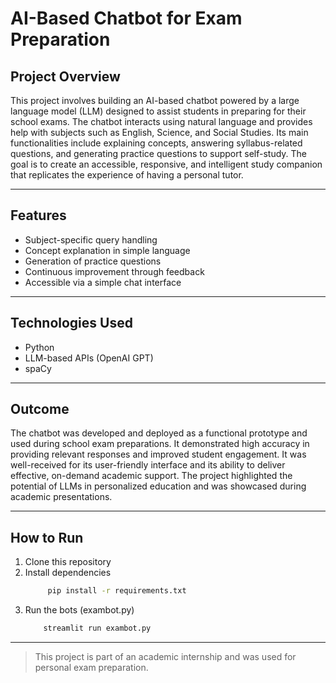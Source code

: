 # AI-Based Chatbot for Exam Preparation

## Project Overview

This project involves building an AI-based chatbot powered by a large language model (LLM) designed to assist students in preparing for their school exams. The chatbot interacts using natural language and provides help with subjects such as English, Science, and Social Studies. Its main functionalities include explaining concepts, answering syllabus-related questions, and generating practice questions to support self-study. The goal is to create an accessible, responsive, and intelligent study companion that replicates the experience of having a personal tutor.

--- 
## Features

- Subject-specific query handling
- Concept explanation in simple language
- Generation of practice questions
- Continuous improvement through feedback
- Accessible via a simple chat interface

--- 
## Technologies Used

- Python  
- LLM-based APIs (OpenAI GPT)  
- spaCy  

--- 

## Outcome

The chatbot was developed and deployed as a functional prototype and used during school exam preparations. It demonstrated high accuracy in providing relevant responses and improved student engagement. It was well-received for its user-friendly interface and its ability to deliver effective, on-demand academic support. The project highlighted the potential of LLMs in personalized education and was showcased during academic presentations.

--- 
## How to Run

1. Clone this repository
2. Install dependencies  
   ```bash
        pip install -r requirements.txt
    ```
3. Run the bots (exambot.py)
    ```bash
        streamlit run exambot.py
    ```

---

> This project is part of an academic internship and was used for personal exam preparation.